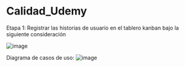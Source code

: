 # Calidad_Udemy

Etapa 1:  Registrar las historias de usuario  en el tablero kanban bajo la siguiente consideración

![image](https://user-images.githubusercontent.com/15520623/137440082-6850ff69-3655-4462-9e6b-8f21ed19f943.png)


Diagrama de casos de uso:
![image](https://user-images.githubusercontent.com/49110761/137518547-d2b12ecf-7441-4e95-a605-b40c67f97fd2.png)

